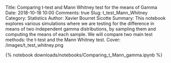 Title: Comparing t-test and Mann Whitney test for the means of Gamma
Date: 2018-10-18 10:00
Comments: true
Slug: t_test_Mann_Whitney
Category: Statistics
Author: Xavier Bourret Sicotte
Summary: This notebook explores various simulations where we are testing for the difference in means of two independent gamma distributions, by sampling them and computing the means of each sample. We will compare two main test methods: the t-test and the Mann Whitney test. 
Cover: /images/t_test_whitney.png

{% notebook downloads/notebooks/Comparing_t_Mann_gamma.ipynb %}
